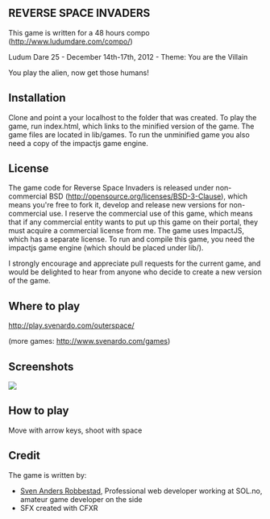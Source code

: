 REVERSE SPACE INVADERS
-------------
This game is written for a 48 hours compo (http://www.ludumdare.com/compo/)

Ludum Dare 25 - December 14th-17th, 2012 - Theme: You are the Villain

You play the alien, now get those humans!

Installation
-------------
Clone and point a your localhost to the folder that was created. To play the game, run index.html, which links
to the minified version of the game. 
The game files are located in lib/games. To run the unminified game you also need a copy of the impactjs game
engine. 

License
-------------
The game code for Reverse Space Invaders is released under non-commercial BSD (http://opensource.org/licenses/BSD-3-Clause), which means you're free to fork it, develop and release new versions for non-commercial use. I reserve
the commercial use of this game, which means that if any commercial entity wants to put up this game
on their portal, they must acquire a commercial license from me. 
The game uses ImpactJS, which has a separate license. To run and compile this game, you need the impactjs game 
engine (which should be placed under lib/). 

I strongly encourage  and appreciate pull requests for the current game, and would be delighted 
to hear from anyone who decide to create a new version of the game.

Where to play
-------------
http://play.svenardo.com/outerspace/

(more games: http://www.svenardo.com/games) 

Screenshots 
-------------
<img src="http://www.svenardo.com/images/scaliens.png">

How to play
-------------
Move with arrow keys, shoot with space

Credit
-------------
The game is written by:

* [Sven Anders Robbestad](http://twitter.com/realsven), Professional web developer working at SOL.no, amateur game developer on the side 
* SFX created with CFXR

